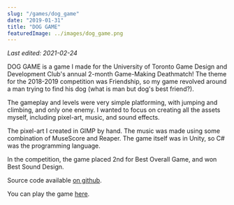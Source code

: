 ```yaml
---
slug: "/games/dog_game"
date: "2019-01-31"
title: "DOG GAME"
featuredImage: ../images/dog_game.png
---
```


_Last edited: 2021-02-24_

DOG GAME is a game I made for the University of Toronto Game Design and Development Club's annual 2-month Game-Making Deathmatch! The theme for the 2018-2019 competition was Friendship, so my game revolved around a man trying to find his dog (what is man but dog's best friend?).

The gameplay and levels were very simple platforming, with jumping and climbing, and only one enemy. I wanted to focus on creating all the assets myself, including pixel-art, music, and sound effects. 

The pixel-art I created in GIMP by hand. The music was made using some combination of MuseScore and Reaper. The game itself was in Unity, so C# was the programming language.

In the competition, the game placed 2nd for Best Overall Game, and won Best Sound Design.

Source code available [on github](https://github.com/bill-bateman/GMD2019).

You can play the game [here](https://batemanzhou.com/games/DOG_GAME).